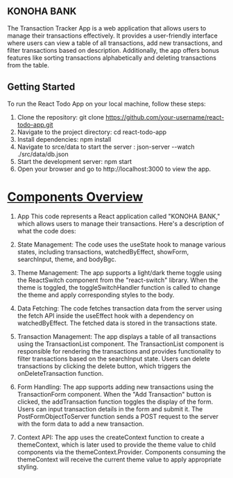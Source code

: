 ## KONOHA BANK

The Transaction Tracker App is a web application that allows users to manage their transactions effectively. It provides a user-friendly interface where users can view a table of all transactions, add new transactions, and filter transactions based on description. Additionally, the app offers bonus features like sorting transactions alphabetically and deleting transactions from the table.

## Getting Started

To run the React Todo App on your local machine, follow these steps:

1. Clone the repository: git clone https://github.com/your-username/react-todo-app.git
2. Navigate to the project directory: cd react-todo-app
3. Install dependencies: npm install
4. Navigate to srce/data to start the server : json-server --watch ./src/data/db.json
5. Start the development server: npm start
6. Open your browser and go to http://localhost:3000 to view the app.


# <ins>Components Overview</ins>
1. App
   This code represents a React application called "KONOHA BANK," which allows users to manage their transactions. Here's a description of what the code does:

1. State Management:
   The code uses the useState hook to manage various states, including transactions, watchedByEffect, showForm, searchInput, theme, and bodyBgc.

1. Theme Management:
   The app supports a light/dark theme toggle using the ReactSwitch component from the "react-switch" library.
   When the theme is toggled, the toggleSwitchHandler function is called to change the theme and apply corresponding styles to the body.

1. Data Fetching:
   The code fetches transaction data from the server using the fetch API inside the useEffect hook with a dependency on watchedByEffect. The fetched data is stored in the transactions state.

1. Transaction Management:
   The app displays a table of all transactions using the TransactionList component.
   The TransactionList component is responsible for rendering the transactions and provides functionality to filter transactions based on the searchInput state.
   Users can delete transactions by clicking the delete button, which triggers the onDeleteTransaction function.

1. Form Handling:
   The app supports adding new transactions using the TransactionForm component.
   When the "Add Transaction" button is clicked, the addTransaction function toggles the display of the form.
   Users can input transaction details in the form and submit it. The PostFormObjectToServer function sends a POST request to the server with the form data to add a new transaction.

1. Context API:
   The app uses the createContext function to create a themeContext, which is later used to provide the theme value to child components via the themeContext.Provider.
   Components consuming the themeContext will receive the current theme value to apply appropriate styling.